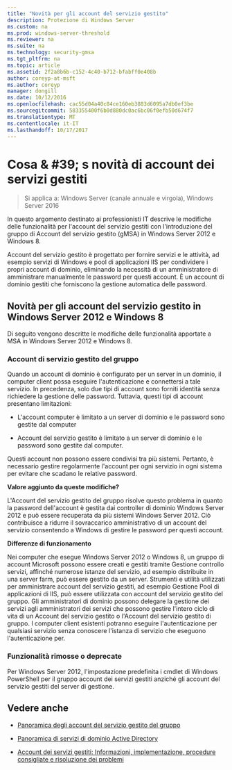 ```yaml
---
title: "Novità per gli account del servizio gestito"
description: Protezione di Windows Server
ms.custom: na
ms.prod: windows-server-threshold
ms.reviewer: na
ms.suite: na
ms.technology: security-gmsa
ms.tgt_pltfrm: na
ms.topic: article
ms.assetid: 2f2a8b6b-c152-4c40-b712-bfabff0e408b
author: coreyp-at-msft
ms.author: coreyp
manager: dongill
ms.date: 10/12/2016
ms.openlocfilehash: cac55d04a40c84ce160eb3883d6095a7db0ef3be
ms.sourcegitcommit: 583355400f6b0d880dc0ac6bc06f0efb50d674f7
ms.translationtype: MT
ms.contentlocale: it-IT
ms.lasthandoff: 10/17/2017
---
```

# <a name="what39s-new-for-managed-service-accounts"></a>Cosa & #39; s novità di account dei servizi gestiti

>Si applica a: Windows Server (canale annuale e virgola), Windows Server 2016

In questo argomento destinato ai professionisti IT descrive le modifiche delle funzionalità per l'account del servizio gestiti con l'introduzione del gruppo di Account del servizio gestito (gMSA) in Windows Server 2012 e Windows 8.

Account del servizio gestito è progettato per fornire servizi e le attività, ad esempio servizi di Windows e pool di applicazioni IIS per condividere i propri account di dominio, eliminando la necessità di un amministratore di amministrare manualmente le password per questi account. È un account di dominio gestiti che forniscono la gestione automatica delle password.

## <a name="versions"></a>Novità per gli account del servizio gestito in Windows Server 2012 e Windows 8
Di seguito vengono descritte le modifiche delle funzionalità apportate a MSA in Windows Server 2012 e Windows 8.

### <a name="group-managed-service-accounts"></a>Account di servizio gestito del gruppo
Quando un account di dominio è configurato per un server in un dominio, il computer client possa eseguire l'autenticazione e connettersi a tale servizio. In precedenza, solo due tipi di account sono forniti identità senza richiedere la gestione delle password. Tuttavia, questi tipi di account presentano limitazioni:

-   L'account computer è limitato a un server di dominio e le password sono gestite dal computer

-   Account del servizio gestito è limitato a un server di dominio e le password sono gestite dal computer.

Questi account non possono essere condivisi tra più sistemi. Pertanto, è necessario gestire regolarmente l'account per ogni servizio in ogni sistema per evitare che scadano le relative password.

**Valore aggiunto da queste modifiche?**

L'Account del servizio gestito del gruppo risolve questo problema in quanto la password dell'account è gestita dai controller di dominio Windows Server 2012 e può essere recuperata da più sistemi Windows Server 2012. Ciò contribuisce a ridurre il sovraccarico amministrativo di un account del servizio consentendo a Windows di gestire le password per questi account.

**Differenze di funzionamento**

Nei computer che esegue Windows Server 2012 o Windows 8, un gruppo di account Microsoft possono essere creati e gestiti tramite Gestione controllo servizi, affinché numerose istanze del servizio, ad esempio distribuite in una server farm, può essere gestito da un server. Strumenti e utilità utilizzati per amministrare account del servizio gestiti, ad esempio Gestione Pool di applicazioni di IIS, può essere utilizzata con account del servizio gestito del gruppo. Gli amministratori di dominio possono delegare la gestione dei servizi agli amministratori dei servizi che possono gestire l'intero ciclo di vita di un Account del servizio gestito o l'Account del servizio gestito di gruppo. I computer client esistenti potranno eseguire l'autenticazione per qualsiasi servizio senza conoscere l'istanza di servizio che eseguono l'autenticazione per.

### <a name="interoperability"></a>Funzionalità rimosse o deprecate
Per Windows Server 2012, l'impostazione predefinita i cmdlet di Windows PowerShell per il gruppo account dei servizi gestiti anziché gli account del servizio gestiti del server di gestione.

## <a name="see-also"></a>Vedere anche

-   [Panoramica degli account del servizio gestito del gruppo](group-managed-service-accounts-overview.md)

-   [Panoramica di servizi di dominio Active Directory](active-directory-domain-services-overview.md)

-   [Account dei servizi gestiti: Informazioni, implementazione, procedure consigliate e risoluzione dei problemi](http://blogs.technet.com/b/askds/archive/20../managed-service-accounts-understanding-implementing-best-practices-and-troubleshooting.aspx)


